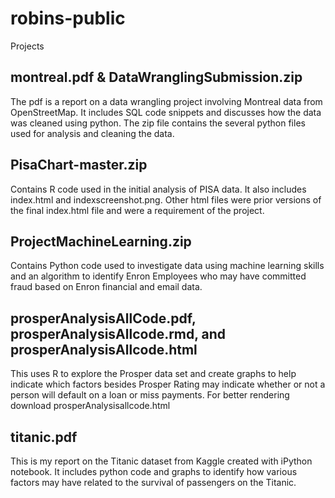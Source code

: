 # robins-public
Projects
## montreal.pdf & DataWranglingSubmission.zip
The pdf is a report on a data wrangling project involving Montreal data from OpenStreetMap.  It includes SQL code snippets and discusses how the data was cleaned using python.  The zip file contains the several python files used for analysis and cleaning the data. 
## PisaChart-master.zip
Contains R code used in the initial analysis of PISA data.  It also includes index.html and indexscreenshot.png.  Other html files were prior versions of the final index.html file and were a requirement of the project. 
## ProjectMachineLearning.zip
Contains Python code used to investigate data using machine learning skills and an algorithm to identify Enron Employees who may have committed fraud based on Enron financial and email data.
## prosperAnalysisAllCode.pdf, prosperAnalysisAllcode.rmd, and prosperAnalysisAllcode.html
This uses R to explore the Prosper data set and create graphs to help indicate which factors besides Prosper Rating may indicate whether or not a person will default on a loan or miss payments.  For better rendering download prosperAnalysisallcode.html
## titanic.pdf
This is my report on the Titanic dataset from Kaggle created with iPython notebook.  It includes python code and graphs to identify how various factors may have related to the survival of passengers on the Titanic. 
